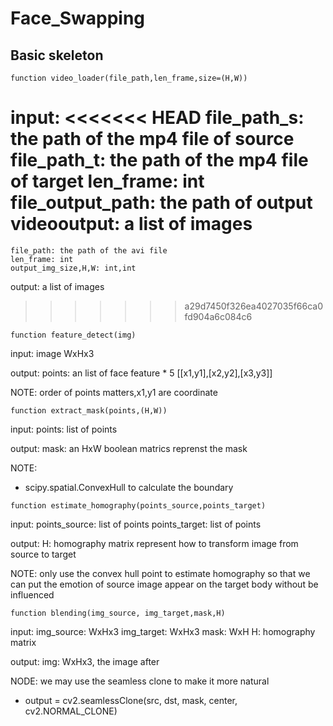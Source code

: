 # Face_Swapping

## Basic skeleton
```
function video_loader(file_path,len_frame,size=(H,W))
```
input: 
<<<<<<< HEAD
	file_path_s: the path of the mp4 file of source
	file_path_t: the path of the mp4 file of target
	len_frame: int
	file_output_path: the path of output videooutput: a list of images
=======
	file_path: the path of the avi file
	len_frame: int 
	output_img_size,H,W: int,int
	
output: a list of images
>>>>>>> a29d7450f326ea4027035f66ca0fd904a6c084c6


```
function feature_detect(img)
```
input: 
	image WxHx3 
	
output: 
	points: an list of face feature * 5 [[x1,y1],[x2,y2],[x3,y3]] 
	
NOTE: order of points matters,x1,y1 are coordinate

```
function extract_mask(points,(H,W))
```
input: 
	points: list of points
	
output: 
	mask: an HxW boolean matrics reprenst the mask
	
NOTE:  
* scipy.spatial.ConvexHull to calculate the boundary

```
function estimate_homography(points_source,points_target)
```
input: 
	points_source: list of points
	points_target: list of points

output: 
	H: homography matrix represent how to transform image from source to target

NOTE: only use the convex hull point to estimate homography so that we can put the emotion of source image appear on the target body without be influenced

```
function blending(img_source, img_target,mask,H)
```
input:
	img_source: WxHx3 
	img_target: WxHx3 
	mask: WxH
	H: homography matrix

output:
	img: WxHx3, the image after

NODE: we may use the seamless clone to make it more natural

* output = cv2.seamlessClone(src, dst, mask, center, cv2.NORMAL_CLONE) 
